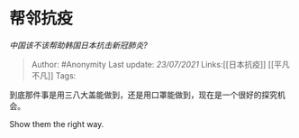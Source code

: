 # 帮邻抗疫
*中国该不该帮助韩国日本抗击新冠肺炎?*

> Author: #Anonymity
> Last update: *23/07/2021*
> Links:[[日本抗疫]] [[平凡不凡]]
> Tags:

到底那件事是用三八大盖能做到，还是用口罩能做到，现在是一个很好的探究机会。

Show them the right way.


